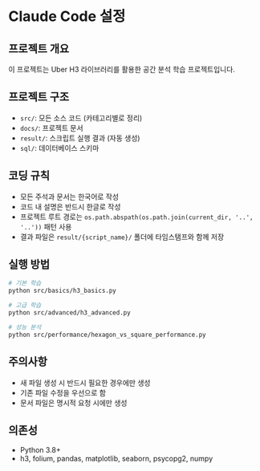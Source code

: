 # Claude Code 설정

## 프로젝트 개요
이 프로젝트는 Uber H3 라이브러리를 활용한 공간 분석 학습 프로젝트입니다.

## 프로젝트 구조
- `src/`: 모든 소스 코드 (카테고리별로 정리)
- `docs/`: 프로젝트 문서
- `result/`: 스크립트 실행 결과 (자동 생성)
- `sql/`: 데이터베이스 스키마

## 코딩 규칙
- 모든 주석과 문서는 한국어로 작성
- 코드 내 설명은 반드시 한글로 작성
- 프로젝트 루트 경로는 `os.path.abspath(os.path.join(current_dir, '..', '..'))` 패턴 사용
- 결과 파일은 `result/{script_name}/` 폴더에 타임스탬프와 함께 저장

## 실행 방법
```bash
# 기본 학습
python src/basics/h3_basics.py

# 고급 학습  
python src/advanced/h3_advanced.py

# 성능 분석
python src/performance/hexagon_vs_square_performance.py
```

## 주의사항
- 새 파일 생성 시 반드시 필요한 경우에만 생성
- 기존 파일 수정을 우선으로 함
- 문서 파일은 명시적 요청 시에만 생성

## 의존성
- Python 3.8+
- h3, folium, pandas, matplotlib, seaborn, psycopg2, numpy